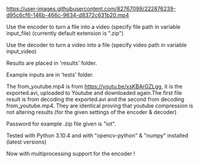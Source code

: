 https://user-images.githubusercontent.com/82767099/222876239-d95c6cf6-146b-466c-9634-d8372c631b20.mp4

Use the encoder to turn a file into a video (specify file path in variable input_file) (currently default extension is ".zip")

Use the decoder to turn a video into a file (specify video path in variable input_video) 

Results are placed in 'results' folder.


Example inputs are in 'tests' folder.


The from_youtube.mp4 is from https://youtu.be/xsKBArGZLgg, it is the exported.avi, uploaded to Youtube and downloaded again.The first file result is from decoding the exported.avi and the second from decoding from_youtube.mp4. They are identical proving that youtube compression is not altering results (for the given settings of the encoder & decoder)


Password for example .zip file given is "iot".

Tested with Python 3.10.4 and with "opencv-python" & "numpy" installed (latest versions)

Now with multiprocessing support for the encoder !
